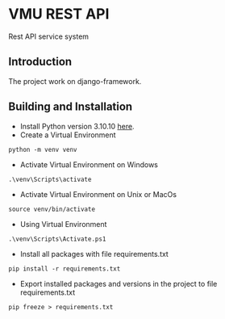 # VMU REST API
Rest API service system

## Introduction
The project work on django-framework.

## Building and Installation
* Install Python version 3.10.10 [here](https://www.python.org/downloads/release/python-31010/).
* Create a Virtual Environment
```Shell
python -m venv venv
```
* Activate Virtual Environment on Windows
```
.\venv\Scripts\activate
```
* Activate Virtual Environment on Unix or MacOs
```
source venv/bin/activate
```
* Using Virtual Environment
```
.\venv\Scripts\Activate.ps1
```
* Install all packages with file requirements.txt
```
pip install -r requirements.txt
```
* Export installed packages and versions in the project to file requirements.txt
```
pip freeze > requirements.txt
```